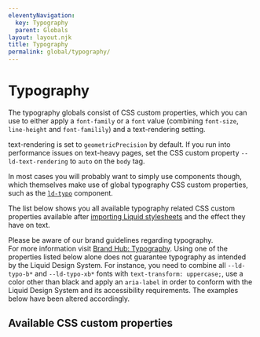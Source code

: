 ```yaml
---
eleventyNavigation:
  key: Typography
  parent: Globals
layout: layout.njk
title: Typography
permalink: global/typography/
---
```


# Typography

The typography globals consist of CSS custom properties, which you can use to either apply a `font-family` or a `font` value (combining `font-size`, `line-height` and `font-familily`) and a text-rendering setting.

<ld-notice headline="Note" mode="warning">
  <ld-link href="https://developer.mozilla.org/en-US/docs/Web/CSS/text-rendering" target="_blank">text-rendering</ld-link> is set to <code>geometricPrecision</code> by default. If you run into performance issues on text-heavy pages, set the CSS custom property <code>--ld-text-rendering</code> to <code>auto</code> on the <code>body</code> tag.
</ld-notice>

In most cases you will probably want to simply use components though, which themselves make use of global typography CSS custom properties, such as the [`ld-typo`](components/ld-typo/) component.

The list below shows you all available typography related CSS custom properties available after [importing Liquid stylesheets](introduction/getting-started/#import-stylesheets) and the effect they have on text.

<ld-notice mode="warning">
  Please be aware of our brand guidelines regarding typography.
  <br />
  For more information visit <a href="https://brand-hub.merckgroup.com/en/design-basics/typography.html" rel="noreferrer noopener" target="_blank">Brand Hub: Typography</a>.
</ld-notice>

<ld-notice headline="Note" mode="warning">
  Using one of the properties listed below alone does not guarantee typography as intended by the Liquid Design System. For instance, you need to combine all <code>--ld-typo-b*</code> and <code>--ld-typo-xb*</code> fonts with <code>text-transform: uppercase;</code>, use a color other than black and apply an <code>aria-label</code> in order to conform with the Liquid Design System and its accessibility requirements. The examples below have been altered accordingly.
</ld-notice>

## Available CSS custom properties

<docs-typography var="--ld-font-body" prop="font-family" val="Lato, Helvetica, Arial, sans-serif"></docs-typography>
<docs-typography brand var="--ld-font-display" prop="font-family" val="MWeb, Helvetica, Arial, sans-serif"></docs-typography>
<docs-typography brand var="--ld-typo-b1" val="3rem/120% MWeb, Helvetica, Arial, sans-serif"></docs-typography>
<docs-typography brand var="--ld-typo-b2" val="2.5rem/120% MWeb, Helvetica, Arial, sans-serif"></docs-typography>
<docs-typography brand var="--ld-typo-b3" val="2.25rem/120% MWeb, Helvetica, Arial, sans-serif"></docs-typography>
<docs-typography brand var="--ld-typo-b4" val="2rem/120% MWeb, Helvetica, Arial, sans-serif"></docs-typography>
<docs-typography brand var="--ld-typo-b5" val="1.625rem/120% MWeb, Helvetica, Arial, sans-serif"></docs-typography>
<docs-typography brand var="--ld-typo-b6" val="1.375rem/120% MWeb, Helvetica, Arial, sans-serif"></docs-typography>
<docs-typography var="--ld-typo-h1" val="700 2rem/140% Lato, Helvetica, Arial, sans-serif"></docs-typography>
<docs-typography var="--ld-typo-h2" val="700 1.625rem/140% Lato, Helvetica, Arial, sans-serif"></docs-typography>
<docs-typography var="--ld-typo-h3" val="700 1.375rem/140% Lato, Helvetica, Arial, sans-serif"></docs-typography>
<docs-typography var="--ld-typo-h4" val="700 1.125rem/140% Lato, Helvetica, Arial, sans-serif"></docs-typography>
<docs-typography var="--ld-typo-h5" val="700 1rem/140% Lato, Helvetica, Arial, sans-serif"></docs-typography>
<docs-typography var="--ld-typo-h6" val="700 0.875rem/140% Lato, Helvetica, Arial, sans-serif"></docs-typography>
<docs-typography brand var="--ld-typo-xb1" val="5.75rem/120% MWeb, Helvetica, Arial, sans-serif"></docs-typography>
<docs-typography brand var="--ld-typo-xb2" val="4.5rem/120% MWeb, Helvetica, Arial, sans-serif"></docs-typography>
<docs-typography brand var="--ld-typo-xb3" val="4rem/120% MWeb, Helvetica, Arial, sans-serif"></docs-typography>
<docs-typography var="--ld-typo-xh1" val="700 5.75rem/120% Lato, Helvetica, Arial, sans-serif"></docs-typography>
<docs-typography var="--ld-typo-xh2" val="700 4.5rem/120% Lato, Helvetica, Arial, sans-serif"></docs-typography>
<docs-typography var="--ld-typo-xh3" val="700 4rem/120% Lato, Helvetica, Arial, sans-serif"></docs-typography>
<docs-typography var="--ld-typo-xh4" val="700 3rem/120% Lato, Helvetica, Arial, sans-serif"></docs-typography>
<docs-typography var="--ld-typo-xh5" val="700 2.5rem/120% Lato, Helvetica, Arial, sans-serif"></docs-typography>
<docs-typography var="--ld-typo-xh6" val="700 2.25rem/120% Lato, Helvetica, Arial, sans-serif"></docs-typography>
<docs-typography var="--ld-typo-body-l" val="1.125rem/160% Lato, Helvetica, Arial, sans-serif"></docs-typography>
<docs-typography var="--ld-typo-body-m" val="1rem/160% Lato, Helvetica, Arial, sans-serif"></docs-typography>
<docs-typography var="--ld-typo-body-s" val="0.875rem/176% Lato, Helvetica, Arial, sans-serif"></docs-typography>
<docs-typography var="--ld-typo-body-xl" val="1.375rem/160% Lato, Helvetica, Arial, sans-serif"></docs-typography>
<docs-typography var="--ld-typo-body-xs" val="0.75rem/180% Lato, Helvetica, Arial, sans-serif"></docs-typography>
<docs-typography var="--ld-typo-cap-l" val="700 1.25rem/140% Lato, Helvetica, Arial, sans-serif"></docs-typography>
<docs-typography var="--ld-typo-cap-m" val="700 0.875rem/140% Lato, Helvetica, Arial, sans-serif"></docs-typography>
<docs-typography var="--ld-typo-label-m" val="1rem/140% Lato, Helvetica, Arial, sans-serif"></docs-typography>
<docs-typography var="--ld-typo-label-s" val="700 0.875rem/140% Lato, Helvetica, Arial, sans-serif"></docs-typography>
